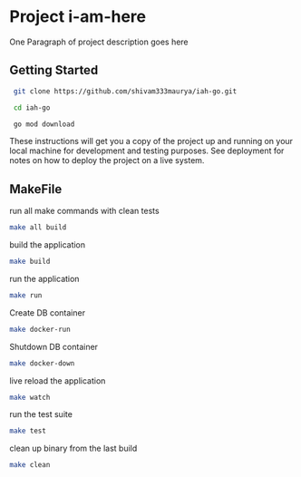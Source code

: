 # Project i-am-here

One Paragraph of project description goes here

## Getting Started

```bash
 git clone https://github.com/shivam333maurya/iah-go.git
```

```bash
 cd iah-go
```

```bash
 go mod download
```
These instructions will get you a copy of the project up and running on your local machine for development and testing purposes. See deployment for notes on how to deploy the project on a live system.

## MakeFile

run all make commands with clean tests
```bash
make all build
```

build the application
```bash
make build
```

run the application
```bash
make run
```

Create DB container
```bash
make docker-run
```

Shutdown DB container
```bash
make docker-down
```

live reload the application
```bash
make watch
```

run the test suite
```bash
make test
```

clean up binary from the last build
```bash
make clean
```
